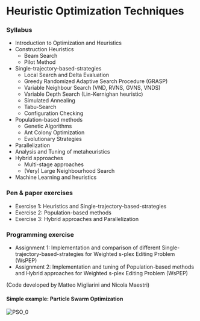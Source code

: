 # Heuristic Optimization Techniques

### Syllabus
- Introduction to Optimization and Heuristics
- Construction Heuristics
  * Beam Search
  * Pilot Method
- Single-trajectory-based-strategies
  * Local Search and Delta Evaluation
  * Greedy Randomized Adaptive Search Procedure (GRASP)
  * Variable Neighbour Search (VND, RVNS, GVNS, VNDS)
  * Variable Depth Search (Lin-Kernighan heuristic)
  * Simulated Annealing
  * Tabu-Search
  * Configuration Checking
- Population-based methods
  * Genetic Algorithms
  * Ant Colony Optimization
  * Evolutionary Strategies
- Parallelization
- Analysis and Tuning of metaheuristics
- Hybrid approaches
  * Multi-stage approaches
  * (Very) Large Neighbourhood Search
- Machine Learning and heuristics

### Pen & paper exercises
- Exercise 1: Heuristics and Single-trajectory-based-strategies
- Exercise 2: Population-based methods
- Exercise 3: Hybrid approaches and Parallelization

### Programming exercise
- Assignment 1: Implementation and comparison of different Single-trajectory-based-strategies for Weighted s-plex Editing Problem (WsPEP)
- Assignment 2: Implementation and tuning of Population-based methods and Hybrid approaches for Weighted s-plex Editing Problem (WsPEP)

(Code developed by Matteo Migliarini and Nicola Maestri)

#### Simple example: Particle Swarm Optimization

![PSO_0](https://github.com/NicolaMaestri00/Heuristic-Optimization-Algorithms/assets/104208237/cfda947a-788e-46c7-9cd7-3c8a0bab2166)


